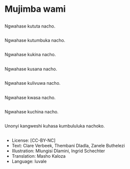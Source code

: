 # Mujimba wami

##
Ngwahase kututa nacho.

##
Ngwahase kutumbuka nacho.

##
Ngwahase kukina nacho.

##
Ngwahase kusana nacho.

##
Ngwahase kulivuwa nacho.

##
Ngwahase kwasa nacho.

##
Ngwahase kuchina nacho.

##
Unonyi kangweshi kuhasa kumbululuka nachoko.

##
* License: [CC-BY-NC]
* Text: Clare Verbeek, Thembani Dladla, Zanele Buthelezi
* Illustration: Mlungisi Dlamini, Ingrid Schechter
* Translation: Masho Kaloza
* Language: luvale
